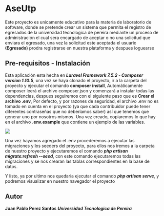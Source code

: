 # AseUtp

Este proyecto es unicamente educativo para la materia de laboratorio de software, donde se pretende crear un sistema que permita el registro de egresados de la universidad tecnologica de pereira mediante un proceso de administración el cual sera encargado de aceptar o no una solicitud que enviara el egresado, una vez la solicitud este aceptada el usuario **(Egresado)** prodra registrarse en nuestra plataforma y despues loguearse

## Pre-requisitos - Instalación

Esta aplicación esta hecha en ***Laravel Framework 7.5.2 - Composer version 1.10.5***, una vez se haya clonado el proyecto, ir a la carpeta del proyecto y ejecutar el comando **composer install**, Automáticamente composer leerá el archivo composer.json y comenzará a instalar todas las dependencias, despues seguiremos con el siguiente paso que es **Crear el archivo .env**, Por defecto, y por razones de seguridad, el archivo .env no es tomado en cuenta en el proyecto (ya que cada contribuidor puede tener diferentes contraseñas que no deberíamos saber) así que tenemos que generar uno por nosotros mismos. Una vez creado, copiaremos lo que hay en el archivo **.env.example** que contiene un ejemplo de las variables.


<img src="https://parzibyte.me/blog/wp-content/uploads/2017/05/archivo-env-ejemplo.png" width="">

Una vez hayamos agregado el .env procederemos a ejecutar las migraciones y los seeders del proyecto, para ellos nos iremos a la carpeta de nuestro proyecto y ejecutaremos el comando ***php artisan migrate:refresh --seed***, con este comando ejecutaremos todas las migraciones y se nos crearan las tablas correspondientes en la base de datos.

Y listo, ya por ultimo nos quedaria ejecutar el comando ***php artisan serve***, y podremos visualizar en nuestro navegador el proyecto

## Autor

**Juan Pablo Perez Santos**
***Universidad Tecnologica de Pereira***

